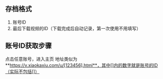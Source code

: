 ## 存档格式
1. 账号ID
2. 最后下载视频的ID（下载完成后自动记录，第一次使用不用填写）

## 账号ID获取步骤
点击任意账号，进入主页
地址类似为**https://v.xiaokaxiu.com/u/[123456].html**，其中[]内的数字就是账号的ID（实际不包括[]）
